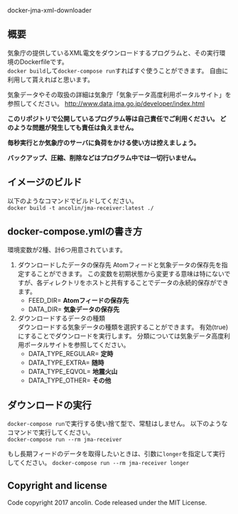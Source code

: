 docker-jma-xml-downloader

## 概要
気象庁の提供しているXML電文をダウンロードするプログラムと、その実行環境のDockerfileです。  
`docker build`して`docker-compose run`すればすぐ使うことができます。
自由に利用して貰えればと思います。

気象データやその取扱の詳細は気象庁「気象データ高度利用ポータルサイト」を参照してください。
http://www.data.jma.go.jp/developer/index.html

**このリポジトリで公開しているプログラム等は自己責任でご利用ください。
どのような問題が発生しても責任は負えません。**

**毎秒実行とか気象庁のサーバに負荷をかける使い方は控えましょう。**

**バックアップ、圧縮、削除などはプログラム中では一切行いません。**

## イメージのビルド
以下のようなコマンドでビルドしてください。  
`docker build -t ancolin/jma-receiver:latest ./`

## docker-compose.ymlの書き方
環境変数が2種、計6つ用意されています。

1. ダウンロードしたデータの保存先
Atomフィードと気象データの保存先を指定することができます。
この変数を初期状態から変更する意味は特にないですが、各ディレクトリをホストと共有することでデータの永続的保存ができます。
    - FEED_DIR= **Atomフィードの保存先**
    - DATA_DIR= **気象データの保存先**
1. ダウンロードするデータの種類  
ダウンロードする気象データの種類を選択することができます。
有効(true)にすることでダウンロードを実行します。
分類については気象データ高度利用ポータルサイトを参照してください。
    - DATA_TYPE_REGULAR=  **定時**
    - DATA_TYPE_EXTRA=    **随時**
    - DATA_TYPE_EQVOL=    **地震火山**
    - DATA_TYPE_OTHER=    **その他**

## ダウンロードの実行
`docker-compose run`で実行する使い捨て型で、常駐はしません。
以下のようなコマンドで実行してください。  
`docker-compose run --rm jma-receiver`

もし長期フィードのデータを取得したいときは、引数に`longer`を指定して実行してください。
`docker-compose run --rm jma-receiver longer`

## Copyright and license
Code copyright 2017 ancolin.
Code released under the MIT License.
